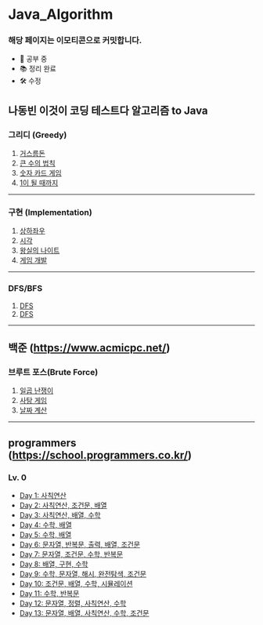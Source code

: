 # Java_Algorithm

### 해당 페이지는 이모티콘으로 커밋합니다.
- 📝 공부 중
- 📚 정리 완료
- 🛠 수정

## 나동빈 이것이 코딩 테스트다 알고리즘 to Java

### <h>그리디 (Greedy)</h>
1. [거스름돈](https://github.com/bunsung92/Java_Algorithm/blob/main/Algorithm/src/ndb/greedy/Exchange.java)
2. [큰 수의 법칙](https://github.com/bunsung92/Java_Algorithm/blob/main/Algorithm/src/ndb/greedy/LawOfLargeNumbers.java)
3. [숫자 카드 게임](https://github.com/bunsung92/Java_Algorithm/blob/main/Algorithm/src/ndb/greedy/NumberCardGame.java)
4. [1이 될 때까지](https://github.com/bunsung92/Java_Algorithm/blob/main/Algorithm/src/ndb/greedy/UntilItBecomesOne.java)

***

### <h>구현 (Implementation)</h>
1. [상하좌우](https://github.com/bunsung92/Java_Algorithm/blob/main/Algorithm/src/ndb/implementation/UpDownLeftRight.java)
2. [시각](https://github.com/bunsung92/Java_Algorithm/blob/main/Algorithm/src/ndb/implementation/Time.java)
3. [왕실의 나이트](https://github.com/bunsung92/Java_Algorithm/blob/main/Algorithm/src/ndb/implementation/RoyalKnight.java)
4. [게임 개발](https://github.com/bunsung92/Java_Algorithm/blob/main/Algorithm/src/ndb/implementation/GameDevelopment.java)

***

### <h>DFS/BFS</h>
1. [DFS](https://github.com/bunsung92/Java_Algorithm/tree/main/Algorithm/src/ndb/dfs)
2. [DFS](https://github.com/bunsung92/Java_Algorithm/tree/main/Algorithm/src/ndb/bfs)

***

## 백준 (https://www.acmicpc.net/)

### 브루트 포스(Brute Force)
1. [일곱 난쟁이](https://github.com/bunsung92/Java_Algorithm/blob/main/Algorithm/src/baekjoon/SevenDwarf.java)
2. [사탕 게임](https://github.com/bunsung92/Java_Algorithm/blob/main/Algorithm/src/baekjoon/CandyGame.java)
3. [날짜 계산](https://github.com/bunsung92/Java_Algorithm/blob/main/Algorithm/src/baekjoon/bruteforce/DateCalculation.java)

***

## programmers (https://school.programmers.co.kr/)
### Lv. 0
- [Day 1: 사칙연산](https://github.com/bunsung92/Java_Algorithm/tree/main/Algorithm/src/programmers/lv0/day1_9)
- [Day 2: 사칙연산, 조건문, 배열](https://github.com/bunsung92/Java_Algorithm/tree/main/Algorithm/src/programmers/lv0/day1_9)
- [Day 3: 사칙연산, 배열, 수학](https://github.com/bunsung92/Java_Algorithm/tree/main/Algorithm/src/programmers/lv0/day1_9)
- [Day 4: 수학, 배열](https://github.com/bunsung92/Java_Algorithm/tree/main/Algorithm/src/programmers/lv0/day1_9)
- [Day 5: 수학, 배열](https://github.com/bunsung92/Java_Algorithm/tree/main/Algorithm/src/programmers/lv0/day1_9)
- [Day 6: 문자열, 반복문, 출력, 배열, 조건문](https://github.com/bunsung92/Java_Algorithm/tree/main/Algorithm/src/programmers/lv0/day1_9)
- [Day 7: 문자열, 조건문, 수학, 반복문](https://github.com/bunsung92/Java_Algorithm/tree/main/Algorithm/src/programmers/lv0/day1_9)
- [Day 8: 배열, 구현, 수학](https://github.com/bunsung92/Java_Algorithm/tree/main/Algorithm/src/programmers/lv0/day1_9)
- [Day 9: 수학, 문자열, 해시, 완전탐색, 조건문](https://github.com/bunsung92/Java_Algorithm/tree/main/Algorithm/src/programmers/lv0/day1_9)
- [Day 10: 조건문, 배열, 수학, 시뮬레이션](https://github.com/bunsung92/Java_Algorithm/tree/main/Algorithm/src/programmers/lv0/day10)
- [Day 11: 수학, 반복문](https://github.com/bunsung92/Java_Algorithm/tree/main/Algorithm/src/programmers/lv0/day11)
- [Day 12: 문자열, 정렬, 사칙연산, 수학](https://github.com/bunsung92/Java_Algorithm/tree/main/Algorithm/src/programmers/lv0/day12)
- [Day 13: 문자열, 배열, 사칙연산, 수학, 조건문](https://github.com/bunsung92/Java_Algorithm/tree/main/Algorithm/src/programmers/lv0/day13)
